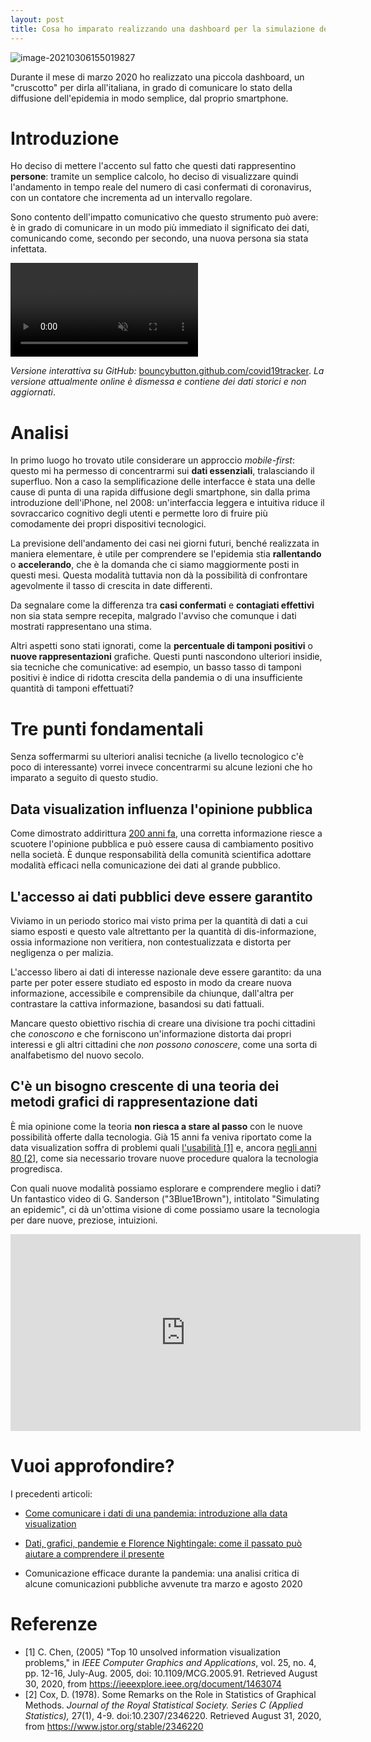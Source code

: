 ```yaml
---
layout: post
title: Cosa ho imparato realizzando una dashboard per la simulazione dei casi di COVID-19 in tempo reale
---
```


![image-20210306155019827](https://bouncybutton.github.io/images/datavis/dashboard-preview.png)

Durante il mese di marzo 2020 ho realizzato una piccola dashboard, un "cruscotto" per dirla all'italiana, in grado di comunicare lo stato della diffusione dell'epidemia in modo semplice, dal proprio smartphone.

# Introduzione

Ho deciso di mettere l'accento sul fatto che questi dati rappresentino **persone**: tramite un semplice calcolo, ho deciso di visualizzare quindi l'andamento in tempo reale del numero di casi confermati di coronavirus, con un contatore che incrementa ad un intervallo regolare.

Sono contento dell'impatto comunicativo che questo strumento può avere: è in grado di comunicare in un modo più immediato il significato dei dati, comunicando come, secondo per secondo, una nuova persona sia stata infettata.

 <video src="https://bouncybutton.github.io/content/gif/covid19tracker.mp4" autoplay muted loop></video>

*Versione interattiva su GitHub:* [bouncybutton.github.com/covid19tracker](https://bouncybutton.github.io/covid19tracker/). *La versione attualmente online è dismessa e contiene dei dati storici e non aggiornati*.

# Analisi

In primo luogo ho trovato utile considerare un approccio *mobile-first*: questo mi ha permesso di concentrarmi sui **dati essenziali**, tralasciando il superfluo. Non a caso la semplificazione delle interfacce è stata una delle cause di punta di una rapida diffusione degli smartphone, sin dalla prima introduzione dell'iPhone, nel 2008: un'interfaccia leggera e intuitiva riduce il sovraccarico cognitivo degli utenti e permette loro di fruire più comodamente dei propri dispositivi tecnologici. 

La previsione dell'andamento dei casi nei giorni futuri, benché realizzata in maniera elementare, è utile per comprendere se l'epidemia stia **rallentando** o **accelerando**, che è la domanda che ci siamo maggiormente posti in questi mesi. Questa modalità tuttavia non dà la possibilità di confrontare agevolmente il tasso di crescita in date differenti.

Da segnalare come la differenza tra **casi confermati** e **contagiati effettivi** non sia stata sempre recepita, malgrado l'avviso che comunque i dati mostrati rappresentano una stima. 

Altri aspetti sono stati ignorati, come la **percentuale di tamponi positivi** o **nuove rappresentazioni** grafiche. Questi punti nascondono ulteriori insidie, sia tecniche che comunicative: ad esempio, un basso tasso di tamponi positivi è indice di ridotta crescita della pandemia o di una insufficiente quantità di tamponi effettuati?

# Tre punti fondamentali

Senza soffermarmi su ulteriori analisi tecniche (a livello tecnologico c'è poco di interessante) vorrei invece concentrarmi su alcune lezioni che ho imparato a seguito di questo studio.

## Data visualization influenza l'opinione pubblica

Come dimostrato addirittura [200 anni fa](https://bouncybutton.github.io/storia-datavis/), una corretta informazione riesce a scuotere l'opinione pubblica e può essere causa di cambiamento positivo nella società. È dunque responsabilità della comunità scientifica adottare modalità efficaci nella comunicazione dei dati al grande pubblico.

## L'accesso ai dati pubblici deve essere garantito

Viviamo in un periodo storico mai visto prima per la quantità di dati a cui siamo esposti e questo vale altrettanto per la quantità di dis-informazione, ossia informazione non veritiera, non contestualizzata e distorta per negligenza o per malizia.

L'accesso libero ai dati di interesse nazionale deve essere garantito: da una parte per poter essere studiato ed esposto in modo da creare nuova informazione, accessibile e comprensibile da chiunque, dall'altra per contrastare la cattiva informazione, basandosi su dati fattuali. 

Mancare questo obiettivo rischia di creare una divisione tra pochi cittadini che *conoscono* e che forniscono un'informazione distorta dai propri interessi e gli altri cittadini che *non possono conoscere*, come una sorta di analfabetismo del nuovo secolo.

## **C'è un bisogno crescente di una teoria dei metodi grafici di rappresentazione dati**

È mia opinione come la teoria **non riesca a stare al passo** con le nuove possibilità offerte dalla tecnologia. Già 15 anni fa veniva riportato come la data visualization soffra di problemi quali [l'usabilità [1]](https://ieeexplore.ieee.org/document/1463074
) e, ancora [negli anni 80 [2]](https://www.jstor.org/stable/2346220), come sia necessario trovare nuove procedure qualora la tecnologia progredisca.

Con quali nuove modalità possiamo esplorare e comprendere meglio i dati? Un fantastico video di G. Sanderson ("3Blue1Brown"), intitolato "Simulating an epidemic", ci dà un'ottima visione di come possiamo usare la tecnologia per dare nuove, preziose, intuizioni.

<iframe width="560" height="315" src="https://www.youtube.com/embed/gxAaO2rsdIs" frameborder="0" allow="accelerometer; autoplay; encrypted-media; gyroscope; picture-in-picture" allowfullscreen></iframe>



# Vuoi approfondire?

I precedenti articoli:

* [Come comunicare i dati di una pandemia: introduzione alla data visualization](https://bouncybutton.github.io/datavis-intro)

* [Dati, grafici, pandemie e Florence Nightingale: come il passato può aiutare a comprendere il presente](https://bouncybutton.github.io/storia-datavis/)

* Comunicazione efficace durante la pandemia: una analisi critica di alcune comunicazioni pubbliche avvenute tra marzo e agosto 2020

# Referenze

* [1] C. Chen, (2005) "Top 10 unsolved information visualization problems," in *IEEE Computer Graphics and Applications*, vol. 25, no. 4, pp. 12-16, July-Aug. 2005, doi: 10.1109/MCG.2005.91. Retrieved August 30, 2020, from https://ieeexplore.ieee.org/document/1463074
* [2] Cox, D. (1978). Some Remarks on the Role in Statistics of Graphical Methods. *Journal of the Royal Statistical Society. Series C (Applied Statistics),* 27(1), 4-9. doi:10.2307/2346220. Retrieved August 31, 2020, from https://www.jstor.org/stable/2346220